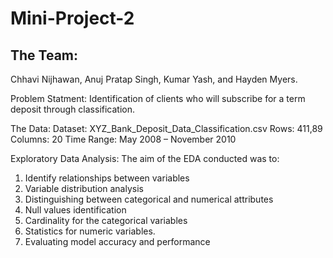 # Mini-Project-2

## The Team: 
Chhavi Nijhawan, Anuj Pratap Singh, Kumar Yash, and Hayden Myers.

Problem Statment: 
Identification of clients who will subscribe for a term deposit through classification.

The Data:
Dataset: XYZ_Bank_Deposit_Data_Classification.csv​
Rows: 411,89​
Columns: 20​
Time Range: May 2008 – November 2010


Exploratory Data Analysis:
The aim of the EDA conducted was to:​
1. Identify relationships between variables​
2. Variable distribution analysis​
3. Distinguishing between categorical and numerical attributes​
4. Null values identification​
5. Cardinality for the categorical variables​
6. Statistics for numeric variables.
7. Evaluating model accuracy and performance


